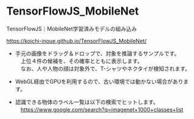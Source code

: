 # TensorFlowJS_MobileNet
TensorFlowJS｜MobileNet学習済みモデルの組み込み

https://koichi-inoue.github.io/TensorFlowJS_MobileNet/


* 手元の画像をドラッグ＆ドロップで、対象を推論するサンプルです。<br>
　上位４件の候補を、その確率とともに表示します。<br>
　なお、人や人物の顔は対象外で、T-シャツやネクタイが検知されます。

* WebGL経由でGPUを利用するので、古い環境では動かない場合があります。

* 認識できる物体のラベル一覧は以下の検索でヒットします。<br>
　https://www.google.com/search?q=imagenet+1000+classes+list
